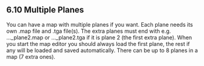 6.10 Multiple Planes
-------------------
You can have a map with multiple planes if you want. Each
plane needs its own .map file and .tga file(s). The extra planes
must end with e.g. ..._plane2.map or ..._plane2.tga if it is plane
2 (the first extra plane).
When you start the map editor you should always load the
first plane, the rest if any will be loaded and saved
automatically.
There can be up to 8 planes in a map (7 extra ones).
